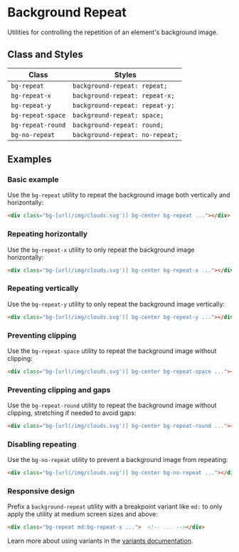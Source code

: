 # Background Repeat

Utilities for controlling the repetition of an element's background image.

## Class and Styles

| Class             | Styles                        |
| ----------------- | ----------------------------- |
| `bg-repeat`       | `background-repeat: repeat;`    |
| `bg-repeat-x`     | `background-repeat: repeat-x;`  |
| `bg-repeat-y`     | `background-repeat: repeat-y;`  |
| `bg-repeat-space` | `background-repeat: space;`   |
| `bg-repeat-round` | `background-repeat: round;`   |
| `bg-no-repeat`    | `background-repeat: no-repeat;` |

## Examples

### Basic example

Use the `bg-repeat` utility to repeat the background image both vertically and horizontally:

```html
<div class="bg-[url(/img/clouds.svg')] bg-center bg-repeat ..."></div>
```

### Repeating horizontally

Use the `bg-repeat-x` utility to only repeat the background image horizontally:

```html
<div class="bg-[url(/img/clouds.svg')] bg-center bg-repeat-x ..."></div>
```

### Repeating vertically

Use the `bg-repeat-y` utility to only repeat the background image vertically:

```html
<div class="bg-[url(/img/clouds.svg')] bg-center bg-repeat-y ..."></div>
```

### Preventing clipping

Use the `bg-repeat-space` utility to repeat the background image without clipping:

```html
<div class="bg-[url(/img/clouds.svg')] bg-center bg-repeat-space ..."></div>
```

### Preventing clipping and gaps

Use the `bg-repeat-round` utility to repeat the background image without clipping, stretching if needed to avoid gaps:

```html
<div class="bg-[url(/img/clouds.svg')] bg-center bg-repeat-round ..."></div>
```

### Disabling repeating

Use the `bg-no-repeat` utility to prevent a background image from repeating:

```html
<div class="bg-[url(/img/clouds.svg')] bg-center bg-no-repeat ..."></div>
```

### Responsive design

Prefix a `background-repeat` utility with a breakpoint variant like `md:` to only apply the utility at medium screen sizes and above:

```html
<div class="bg-repeat md:bg-repeat-x ...">  <!-- ... --></div>
```

Learn more about using variants in the [variants documentation](https://tailwindcss.com/docs/hover-focus-and-other-states).
